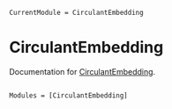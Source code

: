 ```@meta
CurrentModule = CirculantEmbedding
```

# CirculantEmbedding

Documentation for [CirculantEmbedding](https://github.com/JakeGrainger/CirculantEmbedding.jl).

```@index
```

```@autodocs
Modules = [CirculantEmbedding]
```
